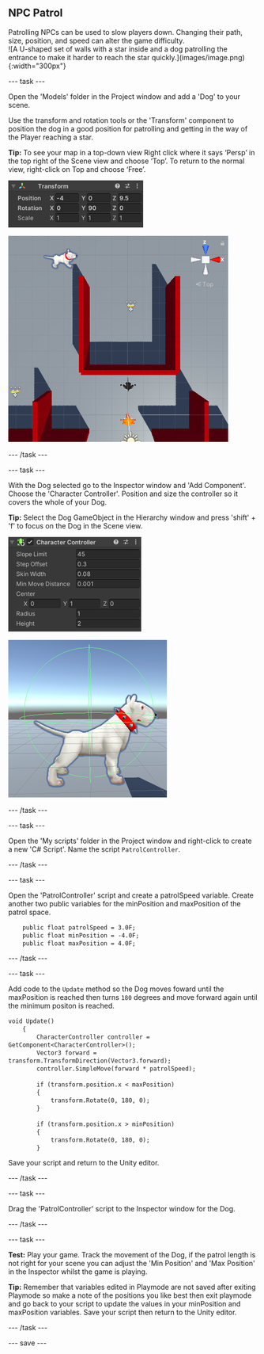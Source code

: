 ## NPC Patrol

<div style="display: flex; flex-wrap: wrap">
<div style="flex-basis: 200px; flex-grow: 1; margin-right: 15px;">
Patrolling NPCs can be used to slow players down. Changing their path, size, position, and speed can alter the game difficulty. 
</div>
<div>
![A U-shaped set of walls with a star inside and a dog patrolling the entrance to make it harder to reach the star quickly.](images/image.png){:width="300px"}
</div>
</div>

--- task ---

Open the 'Models' folder in the Project window and add a 'Dog' to your scene. 

Use the transform and rotation tools or the 'Transform' component to position the dog in a good position for patrolling and getting in the way of the Player reaching a star. 

**Tip:** To see your map in a top-down view Right click where it says ‘Persp’ in the top right of the Scene view and choose ‘Top’. To return to the normal view, right-click on Top and choose ‘Free’.

![The Inspector Transform component with position x = -4, y = 0, and z = 9.5. Rotation is set to y = 90.](images/transform-dog.png)

![The top down Scene view showing a dog positioned near to a star that is enclosed by walls.](images/position-dog.png)

--- /task ---

--- task ---

With the Dog selected go to the Inspector window and 'Add Component'. Choose the 'Character Controller'. Position and size the controller so it covers the whole of your Dog.

**Tip:** Select the Dog GameObject in the Hierarchy window and press 'shift' + 'f' to focus on the Dog in the Scene view. 

![The Character Controller component with Center positioned x=0, y=1 and z=0, radius = 1 and Height = 2.](images/char-coll-dog.png)

![The Scene view showing the Character Controller is the right size to cover the body of the Dog.](images/scene-coll-dog.png)

--- /task ---

--- task ---

Open the 'My scripts' folder in the Project window and right-click to create a new 'C# Script'. Name the script `PatrolController`.

--- /task ---

--- task ---

Open the 'PatrolController' script and create a patrolSpeed variable. Create another two public variables for the minPosition and maxPosition of the patrol space.

```
    public float patrolSpeed = 3.0F;
    public float minPosition = -4.0F;
    public float maxPosition = 4.0F;
```

--- /task ---

--- task ---

Add code to the `Update` method so the Dog moves foward until the maxPosition is reached then turns `180` degrees and move forward again until the minimum positon is reached. 

```
void Update()
    {
        CharacterController controller = GetComponent<CharacterController>();
        Vector3 forward = transform.TransformDirection(Vector3.forward);
        controller.SimpleMove(forward * patrolSpeed);

        if (transform.position.x < maxPosition)
        {
            transform.Rotate(0, 180, 0);
        }

        if (transform.position.x > minPosition)
        {
            transform.Rotate(0, 180, 0);
        }
```

Save your script and return to the Unity editor.

--- /task ---

--- task ---

Drag the 'PatrolController' script to the Inspector window for the Dog.

--- /task ---

--- task ---

**Test:** Play your game. Track the movement of the Dog, if the patrol length is not right for your scene you can adjust the 'Min Position' and 'Max Position' in the Inspector whilst the game is playing. 

**Tip:** Remember that variables edited in Playmode are not saved after exiting Playmode so make a note of the  positions you like best then exit playmode and go back to your script to update the values in your  minPosition and maxPosition variables. Save your script then return to the Unity editor. 

--- /task ---

--- save ---